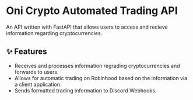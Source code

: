 # Oni Crypto Automated Trading API
An API written with FastAPI that allows users to access and recieve information regarding cryptocurrencies.

## ✨ Features
- Receives and processes information regrading cryptocurrencies and forwards to users.
- Allows for automatic trading on Robinhood based on the information via a client application.
- Sends formatted trading information to Discord Webhooks.

